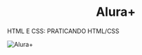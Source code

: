 <h1 align="center"> Alura+ </h1>
HTML E CSS: PRATICANDO HTML/CSS

![Alura+](https://github.com/nayarawatanuki/html-css-practicing__aluraplus/blob/main/img/alura%2B%20cover.png)
